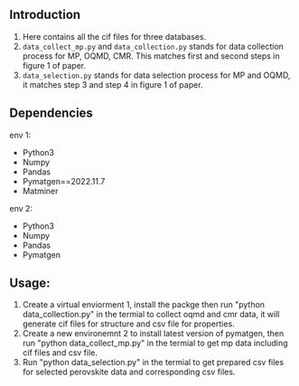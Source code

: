 Introduction
------------
1. Here contains all the cif files for three databases.
2. `data_collect_mp.py` and `data_collection.py` stands for data collection process for MP, OQMD, CMR. This matches first and second steps in figure 1 of paper. 
3. `data_selection.py` stands for data selection process for MP and OQMD, it matches step 3 and step 4 in figure 1 of paper. 

Dependencies
------------
env 1:
-  Python3
-  Numpy
-  Pandas
-  Pymatgen==2022.11.7
-  Matminer

env 2:
-  Python3
-  Numpy
-  Pandas
-  Pymatgen

Usage:
-------------
1. Create a virtual enviorment 1, install the packge then run "python data_collection.py" in the termial to collect oqmd and cmr data, it will generate cif files for structure and csv file for properties. 
2. Create a new environemnt 2 to install latest version of pymatgen, then run "python data_collect_mp.py" in the termial to get mp data including cif files and csv file.
3. Run "python data_selection.py" in the termial to get prepared csv files for selected perovskite data and corresponding csv files.